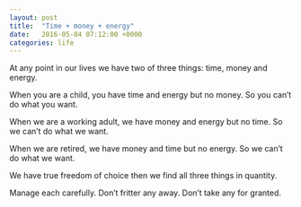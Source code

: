 ```yaml
---
layout: post
title:  "Time + money + energy"
date:   2016-05-04 07:12:00 +0000
categories: life
---
```


At any point in our lives we have two of three things: time, money and energy.

When you are a child, you have time and energy but no money.
So you can’t do what you want.

When we are a working adult, we have money and energy but no time.
So we can’t do what we want.

When we are retired, we have money and time but no energy.
So we can’t do what we want.

We have true freedom of choice then we find all three things in quantity.

Manage each carefully. Don’t fritter any away. Don’t take any for granted.
